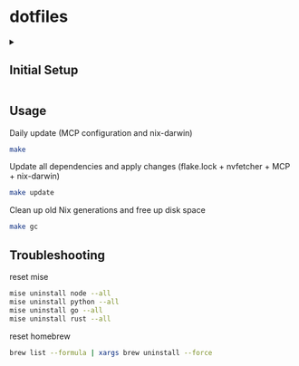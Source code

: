 # dotfiles

<details>
<summary><h2>Initial Setup</h2></summary>

### Setup PC

This config assumes username `shuntaka`. Update if different.

### Installation (macOS)

<details>
<summary>Xcode Command Line Tools (if not already installed)</summary>

```bash
xcode-select --install
```
</details>

Run installation script:
```bash
bash <(curl -sSL https://raw.githubusercontent.com/shuntaka9576/dotfiles/main/install.sh)
```

This script will:

- Install Nix package manager
- Clone this repository to `~/dotfiles` (using nix-shell)
- Set up nix-darwin with home-manager
- Install mise tools

### Post-Installation Setup

After running the installation script, complete the following steps:

2. **Neovim Setup**

   ```bash
   nvim
   ```

   Inside Neovim:

   ```nvim
   :Lazy update
   ```

3. **GitHub Authentication**

   ```bash
   gh auth login
   ```

4. **Install Haskell** (optional)
   ```bash
   curl --proto '=https' --tlsv1.2 -sSf https://get-ghcup.haskell.org | sh
   ghcup tui
   ```

### Manual Application Installation

- Happy Hacking Keyboard.app
- Testcontainers Desktop.app

</details>

## Usage

Daily update (MCP configuration and nix-darwin)

```bash
make
```

Update all dependencies and apply changes (flake.lock + nvfetcher + MCP + nix-darwin)

```bash
make update
```

Clean up old Nix generations and free up disk space

```bash
make gc
```

## Troubleshooting

reset mise

```bash
mise uninstall node --all
mise uninstall python --all
mise uninstall go --all
mise uninstall rust --all
```

reset homebrew

```bash
brew list --formula | xargs brew uninstall --force
```
